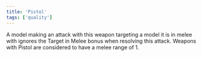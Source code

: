 ```yaml
---
title: 'Pistol'
tags: ['quality']
---
```

A model making an attack with this weapon targeting a model it is in melee with ignores the Target in Melee bonus when resolving this attack.
Weapons with Pistol are considered to have a melee range of 1.